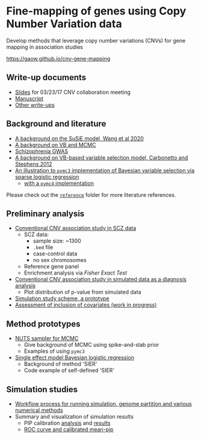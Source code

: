# Fine-mapping of genes using Copy Number Variation data
 
 Develop methods that leverage copy number variations (CNVs) for gene mapping in association studies
 
 https://gaow.github.io/cnv-gene-mapping
 
## Write-up documents

 * [Slides](https://www.overleaf.com/8687161qzfgsmmjwvzy) for 03/23/17 CNV collaboration meeting
 * [Manuscript](https://www.overleaf.com/project/5cc3658121e4e25e0c59df63)
 * [Other write-ups](https://github.com/gaow/cnv-gene-mapping/tree/master/writeup)

## Background and literature

* [A background on the SuSiE model, Wang et al 2020](https://github.com/gaow/cnv-gene-mapping/tree/master/reference/20200610_SuSiE.ipynb)
* [A background on VB and MCMC](https://github.com/gaow/cnv-gene-mapping/tree/master/reference/20200623_Approximate_Algorithms.ipynb)
* [Schizophrenia GWAS](https://github.com/gaow/cnv-gene-mapping/tree/master/reference/20200628_SCZ.ipynb)
* [A background on VB-based variable selection model, Carbonetto and Stephens 2012](https://github.com/gaow/cnv-gene-mapping/tree/master/reference/20200629_varbvs.ipynb)
* [An illustration to `pymc3` implementation of Bayesian variable selection via sparse logistic regression](https://github.com/gaow/cnv-gene-mapping/tree/master/reference/20200429_pymc3_example.ipynb)
    - [with a `pymc4` implementation](https://github.com/gaow/cnv-gene-mapping/blob/master/reference/20200519_PyMC4_explore.ipynb)

Please check out the [`reference`](https://github.com/gaow/cnv-gene-mapping/tree/master/reference) folder for more literature references.

## Preliminary analysis

* [Conventional CNV association study in SCZ data](https://github.com/gaow/cnv-gene-mapping/blob/master/analysis/20170216_Enrichment_analysis_of_CNV_in_schizophrenia.ipynb)
    * SCZ data:
        * sample size: ~1300
        * `.bed` file 
        * case-control data
        * no sex chromosomes
    * Reference gene panel
    * Enrichment analysis via _Fisher Exact Test_
* [Conventional CNV association study in simulated data as a diagnosis analysis](https://github.com/gaow/cnv-gene-mapping/blob/master/analysis/20170504_lfdr_pvalue_dist.ipynb)
    * Plot distribution of p-value from simulated data
* [Simulation study scheme, a prototype](https://github.com/gaow/cnv-gene-mapping/blob/master/analysis/20170526_Simulation.ipynb)
* [Assessment of inclusion of covariates (work in progress)](https://github.com/gaow/cnv-gene-mapping/blob/master/analysis/20200531_Confounder_effects.ipynb)

## Method prototypes

* [NUTS sampler for MCMC](https://github.com/gaow/cnv-gene-mapping/blob/master/prototype/Sparse_LR_NUTS.ipynb)
    * Give background of MCMC using spike-and-slab prior
    * Examples of using `pymc3`
* [Single effect model Bayesian logistic regression](https://github.com/gaow/cnv-gene-mapping/blob/master/prototype/LR_single_effect.Rmd)
    * Background of method 'SIER'
    * Code example of self-defined 'SIER'

## Simulation studies

* [Workflow process for running simulation, genome partition and various numerical methods](https://github.com/gaow/cnv-gene-mapping/blob/master/workflow/20190717_workflow.ipynb)
* Summary and visualization of simulation results
    * PIP calibration [analysis](https://github.com/gaow/cnv-gene-mapping/blob/master/analysis/20200519_PIP_Calibration.ipynb) and [results](https://github.com/gaow/cnv-gene-mapping/blob/master/analysis/20200519_PIP_Calibration_display.ipynb)
    * [ROC curve and calibrated mean-pip](https://github.com/gaow/cnv-gene-mapping/blob/master/analysis/20200603_FDR_curve_calibration.ipynb)